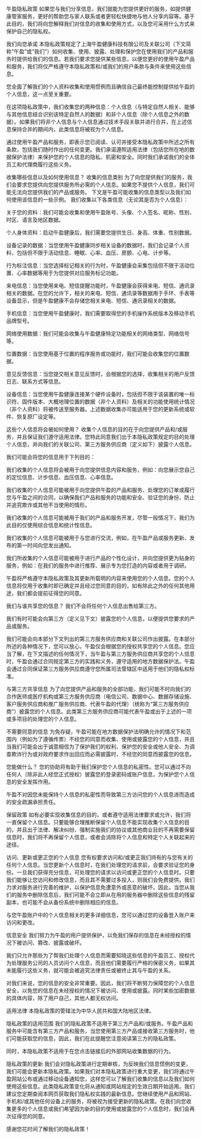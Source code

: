 午盈隐私政策
如果您与我们分享信息，我们就能为您提供更好的服务，如提供健康管家服务，更好的帮助您与家人联系或者更轻松快捷地与他人分享内容等。基于此目的，我们将向您解释我们对信息的收集和使用方式，以及您可采用什么方式来保护自己的隐私权。

我们向您承诺
本隐私政策规定了上海午盈健康科技有限公司及关联公司（下文简称“午盈”或“我们”）如何收集、使用、披露、处理和保护您在使用我们的产品和服务时提供给我们的信息。若我们要求您提供某些信息，以便您更好的使用午盈产品和服务，我们将仅严格遵守本隐私政策和/或我们的用户条款与条件来使用这些信息。

您全面了解我们的个人资料收集和使用惯例而且确信自己最终能控制提供给午盈的个人信息，这一点至关重要。

在这项隐私政策中，我们收集您的两种信息：个人信息（与特定自然人相关、能够与其他信息结合识别该特定自然人的数据）和非个人信息（除个人信息之外的数据）。如果我们将非个人信息与个人信息通过技术手段关联并进行合并，在上述信息保持合并的期间内，此类信息将被视为个人信息。

通过使用午盈产品和服务，即表示您已阅读、认可并接受本隐私政策中所述之所有条款，包括我们随时作出的任何变更。我们承诺遵照适用法律（包括您所在地的数据保护法律）来保护您的个人信息的隐私、机密和安全。同时我们承诺我们的全体员工和代理商履行这些义务。

收集哪些信息以及如何使用信息？
收集的信息类别
为了向您提供我们的服务，我们会要求您提供向您提供服务所必需的个人信息。如果您不提供个人信息，我们可能无法向您提供我们的产品或服务。 下文是午盈可能收集的信息类型以及我们如何使用该信息的一些示例。 我们收集以下各类信息（无论其是否为个人信息）：

关于您的资料：我们可能会收集和使用午盈账号、头像、个人签名、昵称、性别、时区、语言及地区数据。

个人身体资料：启动午盈健康后，我们需要您提供生日、身高、体重、性别数据。

设备记录的数据：当您使用午盈健康同步相关设备的数据时，我们会记录个人资料，包括但不限于活动信息、睡眠、心率、血压、房颤、心电、计步等。

行为标注信息：当您选择标记相关的行为时，午盈健康会采集包括但不限于活动位置、心率数据等用于为您提供对应服务标记功能。

来电信息：当您使用来电、短信提醒功能时，午盈健康会获得来电、短信、通讯录相关的数据。在您的允许下，相关的来电、短信、通讯录等数据用于手环、手表等设备显示，但是午盈健康不会存储您相关来电、短信、通讯录相关的数据。

手机信息：当您使用午盈健康时，我们需要取得您的手机操作系统版本及移动手机品牌型号。

网络使用数据：我们可能会收集与午盈健康特定功能相关的网络类型、网络信号等。

位置数据：当您使用基于位置的程序服务或功能时，我们可能会收集您的位置数据。

意见反馈信息：当您提交相关意见反馈时，会根据您的选择，收集相关的用户反馈日志、联系方式等信息。

设备信息：当您使用午盈健康连接某个硬件设备时，包括但不限于该装置的唯一标识符、固件版本、大概地理位置的数据（非个人资料）及相关的功能使用统计情况（非个人资料）将被传送至服务器。上述数据收集亦可能适用于您的更新系统或软件、恢复原厂设定等。

这些个人信息将会被如何使用？
收集个人信息的目的在于向您提供产品和/或服务，并且保证我们遵守适用法律。您特此同意我们出于本隐私政策规定的目的处理个人信息，并向我们的关联公司、第三方服务供应商（定义如下）披露个人信息。

我们可能会将您的信息用于下列目的：

我们收集的个人信息将会被用于向您提供信息内容和服务，例如：向您展示您自己的定位信息、计步信息、血压信息、心率信息。

我们收集的个人信息可能被用于向您提供午盈的产品和服务、处理您的订单或履行您与午盈之间的合同，以确保我们产品和服务的功能和安全、验证您的身份、防止并追究欺诈或其他不当使用的情形。

我们收集的个人信息可能被用于我们的产品和服务开发，尽管一般情况下，我们为此目的仅使用综合信息和统计性信息。

我们收集的个人信息可能被用于与您进行交流，例如，在午盈产品或服务更新、发布的第一时间向您发出通知。

我们所收集的个人信息可能被用于进行产品的个性化设计，并向您提供更为贴身的服务，例如：在我们的服务中进行推荐、展示专为您打造的内容或者用于调研。

午盈将严格遵守本隐私政策及其更新所载明的内容来使用您的个人信息。您的个人信息将仅用于收集时即已确定并且经过您同意的目的，如有除此之外的任何其他用途，我们都会提前征得您的同意。

我们与谁共享您的信息？
我们不会将任何个人信息出售给第三方。

我们有时可能会向第三方（定义见下文）披露您的个人信息，以便提供您要求的产品或服务。

我们可能会向本部分下文列出的第三方服务供应商和关联公司作出披露。在本部分所述的各种情况下，您可以放心，午盈仅会根据您的授权共享您的个人信息。您应当了解，在下文描述的任何情况下，当午盈与第三方服务供应商共享您的个人信息时，午盈会通过合同规定第三方的实践和义务，遵守适用的地方数据保护法。午盈会通过合同保证第三方服务供应商遵守您所属司法管辖区中适用于他们的隐私权标准。

与第三方共享信息
为了向您提供产品和服务的全部功能，我们可能不时向我们的合作医师或医疗机构或第三方服务供应商（电信公司、数据中心、数据存储设施、客户服务供应商和推广服务供应商、代表午盈的代理）（统称为“第三方服务供应商”）披露您的个人信息。此类第三方服务供应商可能代表午盈或出于上述的一项或多项目的处理您的个人信息。

不需要同意的信息
为免存疑，午盈可能在地方数据保护法明确允许的情况下和范围内（例如为了遵循传票）不经您的同意而收集、使用或披露您的个人信息，并且当我们可能会出于诚意相信为了保护我们的权利、保护您的安全或他人安全、为调查欺诈行为或对政府要求作出回应而必需披露时，不经您的同意而披露您的信息。

您能做什么？
您的协助将有助于我们保护您个人信息的私密性。您可以通过不向任何人（除非此人经您正式授权）披露您的登录密码或账户信息，为保护您个人信息的安全发挥作用。

午盈不对因您未能保持个人信息的私密性而导致第三方访问您的个人信息进而造成的安全疏漏承担责任。

保留政策
如有必要实现收集信息的目的，或者遵守适用法律要求或允许，我们将一直保留个人信息。只要能够合理推断保留个人信息不能实现收集个人信息的目的，并且出于法律、解决纠纷、强制实施我们的协议或其他商业目的不再需要保留信息时，我们将不再保留个人信息，或者会消除将个人信息和特定个人关联起来的途径。

访问、更新或更正您的个人信息
您有权要求访问和/或更正我们持有的与您有关的任何个人信息。当您更新个人信息时，在我们处理您的请求前，会要求验证您的身份。一旦我们获得充分信息，可处理您的请求以访问或更正您的个人信息时。只要我们能够让您访问和修改信息，而且其不需要过多投入，则我们会免费提供。我们力求对服务进行完善的维护，以保护信息免遭意外或恶意的破坏。因此，当您从我们的服务中删除信息后，我们可能不会立即从在用的服务器中删除这些信息的残留副本，也可能不会从备份系统中删除相应的信息。

与您午盈账户中的个人信息相关的更多详细信息，您可以通过您的设备登入账户来访问和更改。

信息安全
我们努力为午盈的用户提供保护，以免我们保存的信息在未经授权的情况下被访问、篡改、披露或破坏。

我们只允许那些为了帮我们处理个人信息而需要知晓这些信息的午盈员工、授权代为处理服务公司的人员访问个人信息，而且他们需要履行严格的保密义务，如果其未能履行这些义务，就可能会被追究法律责任或被终止其与午盈的关系。

对我们来说，您的信息的安全非常重要。因此，我们将不断努力保障您的个人信息安全，以免您的信息在未经授权的情况下被访问、使用或披露。同时某些加密数据的具体内容，除了用户自己，其他人都无权访问。

适用法律
本隐私政策的管辖法为中华人民共和国大陆地区法律。

隐私政策的适用范围
我们的隐私政策不适用于第三方产品和/或服务。午盈产品和服务中可能含有第三方产品和服务，当您使用第三方产品或接收第三方服务时，他们可能获取您的信息，因此，我们在此提醒您注意阅读第三方的隐私政策。

同时，本隐私政策不适用于在您点击链接后的外部网站收集数据的行为。

隐私政策的更新
我们会对隐私政策进行定期审核，为反映我们信息惯例的变更，我们可能会更新本隐私政策。如果我们对本隐私政策进行重大变更，我们将通过午盈网站公布或通过移动设备通知您，这样您可以了解我们收集的信息以及我们如何使用这些信息。此类隐私政策变化将从通知或网站规定的生效日期开始适用。我们建议您定期查阅本网页获取我们隐私权实践的最新信息。您继续使用产品和网站、手机和/或其他任何设备上的服务，将被视为接受更新的隐私政策。在我们向您收集更多的个人信息或我们希望因为新的目的使用或披露您的个人信息时，我们会再次征得您的同意。

感谢您花时间了解我们的隐私政策！

